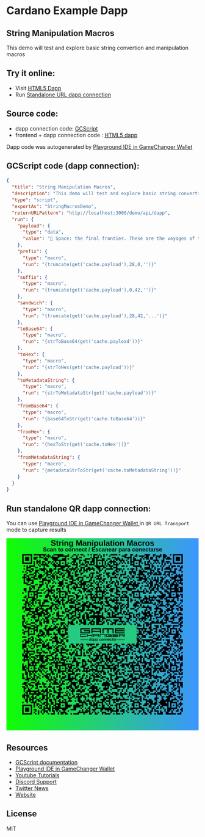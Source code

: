 
# Cardano Example Dapp

## **String Manipulation Macros**

This demo will test and explore basic string convertion and manipulation macros


## Try it online: 

-  Visit [HTML5 Dapp](https://raw.githubusercontent.com/GameChangerFinance/gamechanger.wallet/main/examples/String%20Manipulation%20Macros.html)
-  Run [Standalone URL dapp connection](https://beta-wallet.gamechanger.finance/api/2/run/1-H4sIAAAAAAAAA6WSX2obMRDGrzLdFyewrE0aSvFbSwstNFAa9wBj7awlqpWENOs_Nb5GXnvFHqGjXTtxiuME8iSN5tNvZj5pW7BhS8W0uOVo3AJu0JnQWWTjnQQq-lSURU1JRRPyoUhn2iSoqfWwMtYCU2JAVwOtg_WRYI7JKEgDUHm3pNjjsqY95rcHPm9C7mEoIrGQfOQP6b6voZNPUlOykbiL7uePb9-RmWJuSTOH6XhsvUKrfeLp28lkMs49jjGYcY0h5IudaLdFwI31WOftvnCNjJJfou1y-PfP3R3cBlQ0BdYEjXFooYnesaFYwUxTIkAZNWeXfoMLSuCbPkyMMWkT4LOT5kI0iSr4yik7wcZ12ZTWpCQGCN3fuyZ-oVsQOFrBykdbJynkIRH9At9xf25NQ72NOVBmaaz53Vs5aOfe1nYDC3kYTYJ0Hrwj0JjkTDZzaqTSm2JXFiFSY9ZHFvRvcfCo2LKsCpkuFsQXI4VKU7X3bXRZXr0vJ-VodLnLqNQ1r0BNyuurB5TMtjJKv6KvTKuqag9k_xETvbt-Gii2z_aik8wD5wudGbGHiOIs4YYY80cbfvQzsCPxGah8yfa5Aed9fub_Ix2cOUadnVHT-gRErhwTXjpj-6A7AX1MGfi73T_puX8zrAQAAA)

## Source code:

- dapp connection code: [GCScript](String%20Manipulation%20Macros.gcscript)
- frontend + dapp connection code : [HTML5 dapp](String%20Manipulation%20Macros.html)

Dapp code was autogenerated by [Playground IDE in GameChanger Wallet ](https://beta-wallet.gamechanger.finance/playground)

## GCScript code (dapp connection):
```json
{
  "title": "String Manipulation Macros",
  "description": "This demo will test and explore basic string convertion and manipulation macros",
  "type": "script",
  "exportAs": "StringMacrosDemo",
  "returnURLPattern": "http://localhost:3000/demo/api/dapp",
  "run": {
    "payload": {
      "type": "data",
      "value": "🖖 Space: the final frontier. These are the voyages of the starship Enterprise. Its continuing mission: to explore strange new worlds. To seek out new life and new civilizations. To boldly go where no one has gone before!"
    },
    "prefix": {
      "type": "macro",
      "run": "{truncate(get('cache.payload'),28,0,'')}"
    },
    "suffix": {
      "type": "macro",
      "run": "{truncate(get('cache.payload'),0,42,'')}"
    },
    "sandwich": {
      "type": "macro",
      "run": "{truncate(get('cache.payload'),28,42,'...')}"
    },
    "toBase64": {
      "type": "macro",
      "run": "{strToBase64(get('cache.payload'))}"
    },
    "toHex": {
      "type": "macro",
      "run": "{strToHex(get('cache.payload'))}"
    },
    "toMetadataString": {
      "type": "macro",
      "run": "{strToMetadataStr(get('cache.payload'))}"
    },
    "fromBase64": {
      "type": "macro",
      "run": "{base64ToStr(get('cache.toBase64'))}"
    },
    "fromHex": {
      "type": "macro",
      "run": "{hexToStr(get('cache.toHex'))}"
    },
    "fromMetadataString": {
      "type": "macro",
      "run": "{metadataStrToStr(get('cache.toMetadataString'))}"
    }
  }
}
```

## Run standalone QR dapp connection: 

You can use [Playground IDE in GameChanger Wallet ](https://beta-wallet.gamechanger.finance/playground) in `QR URL Transport` mode to capture results

[![QR URL Transport](String%20Manipulation%20Macros.png)](https://beta-wallet.gamechanger.finance/api/2/run/1-H4sIAAAAAAAAA6WSX2obMRDGrzLdFyewrE0aSvFbSwstNFAa9wBj7awlqpWENOs_Nb5GXnvFHqGjXTtxiuME8iSN5tNvZj5pW7BhS8W0uOVo3AJu0JnQWWTjnQQq-lSURU1JRRPyoUhn2iSoqfWwMtYCU2JAVwOtg_WRYI7JKEgDUHm3pNjjsqY95rcHPm9C7mEoIrGQfOQP6b6voZNPUlOykbiL7uePb9-RmWJuSTOH6XhsvUKrfeLp28lkMs49jjGYcY0h5IudaLdFwI31WOftvnCNjJJfou1y-PfP3R3cBlQ0BdYEjXFooYnesaFYwUxTIkAZNWeXfoMLSuCbPkyMMWkT4LOT5kI0iSr4yik7wcZ12ZTWpCQGCN3fuyZ-oVsQOFrBykdbJynkIRH9At9xf25NQ72NOVBmaaz53Vs5aOfe1nYDC3kYTYJ0Hrwj0JjkTDZzaqTSm2JXFiFSY9ZHFvRvcfCo2LKsCpkuFsQXI4VKU7X3bXRZXr0vJ-VodLnLqNQ1r0BNyuurB5TMtjJKv6KvTKuqag9k_xETvbt-Gii2z_aik8wD5wudGbGHiOIs4YYY80cbfvQzsCPxGah8yfa5Aed9fub_Ix2cOUadnVHT-gRErhwTXjpj-6A7AX1MGfi73T_puX8zrAQAAA)

## Resources
- [GCScript documentation](https://beta-wallet.gamechanger.finance/doc/api/v2/api.html)
- [Playground IDE in GameChanger Wallet ](https://beta-wallet.gamechanger.finance/playground)
- [Youtube Tutorials](https://www.youtube.com/@gamechanger.finance)
- [Discord Support](https://discord.gg/vpbfyRaDKG)
- [Twitter News](https://twitter.com/GameChangerOk)
- [Website](https://gamechanger.finance)

## License
MIT 
    

